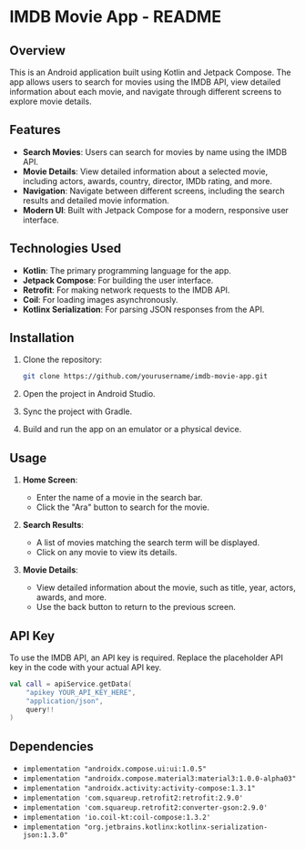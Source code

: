 IMDB Movie App - README
========================

## Overview

This is an Android application built using Kotlin and Jetpack Compose. The app allows users to search for movies using the IMDB API, view detailed information about each movie, and navigate through different screens to explore movie details.

## Features

- **Search Movies**: Users can search for movies by name using the IMDB API.
- **Movie Details**: View detailed information about a selected movie, including actors, awards, country, director, IMDb rating, and more.
- **Navigation**: Navigate between different screens, including the search results and detailed movie information.
- **Modern UI**: Built with Jetpack Compose for a modern, responsive user interface.

## Technologies Used

- **Kotlin**: The primary programming language for the app.
- **Jetpack Compose**: For building the user interface.
- **Retrofit**: For making network requests to the IMDB API.
- **Coil**: For loading images asynchronously.
- **Kotlinx Serialization**: For parsing JSON responses from the API.

## Installation

1. Clone the repository:
   ```bash
   git clone https://github.com/yourusername/imdb-movie-app.git
   ```
2. Open the project in Android Studio.

3. Sync the project with Gradle.

4. Build and run the app on an emulator or a physical device.

## Usage

1. **Home Screen**:
   - Enter the name of a movie in the search bar.
   - Click the "Ara" button to search for the movie.

2. **Search Results**:
   - A list of movies matching the search term will be displayed.
   - Click on any movie to view its details.

3. **Movie Details**:
   - View detailed information about the movie, such as title, year, actors, awards, and more.
   - Use the back button to return to the previous screen.

## API Key

To use the IMDB API, an API key is required. Replace the placeholder API key in the code with your actual API key.

```kotlin
val call = apiService.getData(
    "apikey YOUR_API_KEY_HERE",
    "application/json",
    query!!
)
```

## Dependencies

- `implementation "androidx.compose.ui:ui:1.0.5"`
- `implementation "androidx.compose.material3:material3:1.0.0-alpha03"`
- `implementation "androidx.activity:activity-compose:1.3.1"`
- `implementation 'com.squareup.retrofit2:retrofit:2.9.0'`
- `implementation 'com.squareup.retrofit2:converter-gson:2.9.0'`
- `implementation 'io.coil-kt:coil-compose:1.3.2'`
- `implementation "org.jetbrains.kotlinx:kotlinx-serialization-json:1.3.0"`

